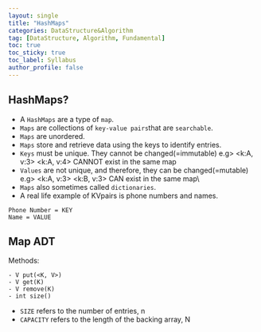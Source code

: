 ```yaml
---
layout: single
title: "HashMaps"
categories: DataStructure&Algorithm
tag: [DataStructure, Algorithm, Fundamental]
toc: true
toc_sticky: true
toc_label: Syllabus
author_profile: false
---
```


## HashMaps?

- A `HashMaps` are a type of `map`.
- `Maps` are collections of `key-value pairs`that are `searchable`.
- `Maps` are unordered.
- `Maps` store and retrieve data using the keys to identify entries.
- `Keys` must be unique. They cannot be changed(=immutable)
  e.g> <k:A, v:3> <k:A, v:4> CANNOT exist in the same map
- `Values` are not unique, and therefore, they can be changed(=mutable)
  e.g> <k:A, v:3> <k:B, v:3> CAN exist in the same map\
- `Maps` also sometimes called `dictionaries`.
- A real life example of KVpairs is phone numbers and names.

```
Phone Number = KEY
Name = VALUE
```

## Map ADT

Methods:

```
- V put(<K, V>)
- V get(K)
- V remove(K)
- int size()
```

- `SIZE` refers to the number of entries, n
- `CAPACITY` refers to the length of the backing array, N
